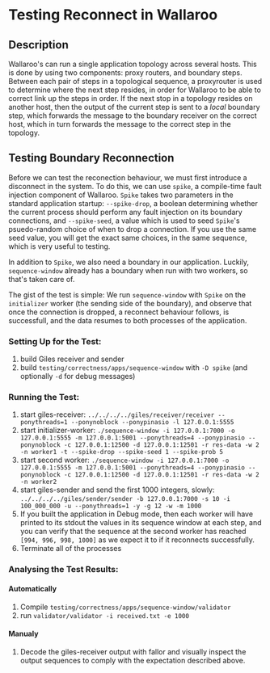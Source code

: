 # Testing Reconnect in Wallaroo

## Description

Wallaroo's can run a single application topology across several hosts. This is done by using two components: proxy routers, and boundary steps.
Between each pair of steps in a topological sequence, a proxyrouter is used to determine where the next step resides, in order for Wallaroo to be able to correct link up the steps in order. If the next stop in a topology resides on another host, then the output of the current step is sent to a _local_ boundary step, which forwards the message to the boundary receiver on the correct host, which in turn forwards the message to the correct step in the topology.


##  Testing Boundary Reconnection
Before we can test the reconection behaviour, we must first introduce a disconnect in the system.
To do this, we can use `spike`, a compile-time fault injection component of Wallaroo.
`Spike` takes two parameters in the standard application startup: `--spike-drop`, a boolean determining whether the current process should perform any fault injection on its boundary connections, and `--spike-seed`, a value which is used to seed `Spike`'s psuedo-random choice of when to drop a connection. If you use the same seed value, you will get the exact same choices, in the same sequence, which is very useful to testing.

In addition to `Spike`, we also need a boundary in our application.
Luckily, `sequence-window` already has a boundary when run with two workers, so that's taken care of.

The gist of the test is simple: We run `sequence-window` with `Spike` on the `initializer` worker (the sending side of the boundary), and observe that once the connection is dropped, a reconnect behaviour follows, is successfull, and the data resumes to both processes of the application.


### Setting Up for the Test:

1. build Giles receiver and sender
1. build `testing/correctness/apps/sequence-window` with `-D spike` (and optionally `-d` for debug messages)

### Running the Test:

1. start giles-receiver:  `../../../../giles/receiver/receiver --ponythreads=1 --ponynoblock --ponypinasio -l 127.0.0.1:5555`
1. start initializer-worker: `./sequence-window -i 127.0.0.1:7000 -o 127.0.0.1:5555 -m 127.0.0.1:5001 --ponythreads=4 --ponypinasio --ponynoblock -c 127.0.0.1:12500 -d 127.0.0.1:12501 -r res-data -w 2 -n worker1 -t --spike-drop --spike-seed 1 --spike-prob 5`
1. start second worker: `./sequence-window -i 127.0.0.1:7000 -o 127.0.0.1:5555 -m 127.0.0.1:5001 --ponythreads=4 --ponypinasio --ponynoblock -c 127.0.0.1:12500 -d 127.0.0.1:12501 -r res-data -w 2 -n worker2`
1. start giles-sender and send the first 1000 integers, slowly: `../../../../giles/sender/sender -b 127.0.0.1:7000 -s 10 -i 100_000_000 -u --ponythreads=1 -y -g 12 -w -m 1000`
1. If you built the application in Debug mode, then each worker will have printed to its stdout the values in its sequence window at each step, and you can verify that the sequence at the second worker has reached `[994, 996, 998, 1000]` as we expect it to if it reconnects successfully.
1. Terminate all of the processes

### Analysing the Test Results:

#### Automatically
1. Compile `testing/correctness/apps/sequence-window/validator`
2. run `validator/validator -i received.txt -e 1000`

#### Manualy

1. Decode the giles-receiver output with fallor and visually inspect the output sequences to comply with the expectation described above.

